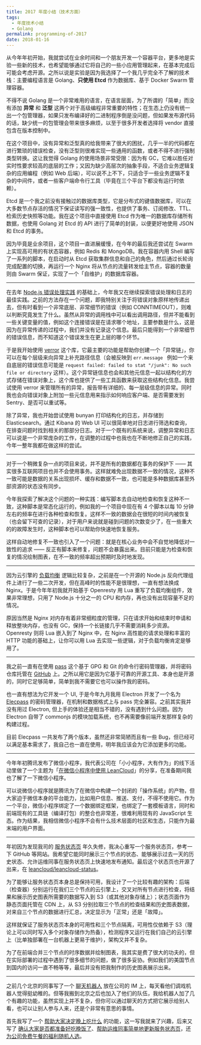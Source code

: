 ```yaml
---
title: 2017 年度小结（技术方面）
tags:
  - 年度技术小结
  - Golang
permalink: programming-of-2017
date: 2018-01-16
---
```


从今年年初开始，我就尝试在业余时间和一个朋友开发一个容器平台，更多地是实验一些新的技术，也希望能够通过它将自己的一些小应用管理起来，在基本完成后可能会考虑开源。之所以说是实验是因为我选择了一个我几乎完全不了解的技术栈：主要编程语言是 Golang、**只使用 Etcd** 作为数据库、基于 Docker Swarm 管理容器。

不得不说 Golang 是一个非常难用的语言，在语言层面，为了所谓的「简单」而没有添加 **异常** 和 **泛型** 这两个对于高级编程非常重要的特性；在生态上仍没有统一出一个包管理器，如果只发布编译好的二进制程序倒是没问题，但如果发布源代码的话，缺少统一的包管理会带来很多麻烦，以至于很多开发者选择将 vendor 直接包含在版本控制中。

在这个项目中，没有异常和泛型真的给我带来了很大的困扰，几乎一半的代码都在进行繁琐的错误检查，没有泛型则很难实现一些通用的函数，或者不得不进行强制类型转换。这让我觉得 Golang 的使用场景非常受限：因为有 GC，它难以胜任对实时性要求较高的底层的工作；又因为缺少高层次的抽象手段，不适合业务逻辑复杂的应用编程（例如 Web 后端），可以说不上不下，只适合于一些业务逻辑不复杂的中间件，或者一些客户端命令行工具（毕竟在三个平台下都没有运行时依赖）。

Etcd 是一个我之前没有接触过的数据库类型，它是分布式的键值数据库，可以在大多数节点存活的情况下保证读写的强一致性，也提供了事务、订阅修改、TTL、检索历史快照等功能。我在这个项目中直接使用 Etcd 作为唯一的数据库存储所有数据，也使用 Golang 对 Etcd 的 API 进行了简单的封装，以便更好地使用 JSON 和 Etcd 的事务。

因为毕竟是业余项目，这个项目一直进展缓慢，在今年的最后我还尝试在 Swarm 上实现高可用的有状态容器，例如 Redis 和 MongoDB。我在容器内用 Shell 编写了一系列的脚本，在启动时从 Etcd 获取集群信息和自己的角色，然后通过长轮询完成配置的切换，再运行一个 Nginx 将从节点的流量转发给主节点，容器的数量则由 Swarm 保证，实现了一个「自维护」的数据库容器。

- - - -

在去年 [Node.js 错误处理实践](https://jysperm.me/2016/10/nodejs-error-handling/) 的基础上，今年我又在继续探索错误处理和日志的最佳实践。之前的方法存在一个问题，即我特别关注于将错误对象原样地传递出去，但有时看到一个非常底层、非常细节的错误（例如 CONNTIMEOUT），则难以判断究竟发生了什么。虽然从异常的调用栈中可以看出调用路径，但并不能看到一些关键变量的值，例如这个连接错误是在请求哪个地址，主要参数是什么，这是因为在异常传递的过程中，我们并没有记录这个信息。最后只能得到一个非常细节的错误信息，而不知道这个错误发生在更上层的哪个环节。

于是我开始使用 [verror](https://github.com/joyent/node-verror) 这个库，它最主要的功能是帮助你创建一个「异常链」，你可以在每个层级来向异常上补充路径信息（会被反映到 `err.message ` 例如一个来自底层的错误信息可能是 `request failed: failed to stat "/junk": No such file or directory` 这样）。这个异常链信息也会和其他元信息一起以结构化的方式存储在错误对象上，这个库也提供了一些工具函数来获取这些结构化信息。我尝试使用 verror 来管理所有的异常，报告带有详细的、每一层级信息的异常。同时我也会向错误对象上附加一些元信息用来指示如何响应客户端、是否需要发到 Sentry、是否可以重试等。

除了异常，我也开始尝试使用 bunyan 打印结构化的日志，并存储到 Elasticsearch。通过 Kibana 的 Web UI 可以很简单地对日志进行筛选和查询，在排查问题时找到相关的那部分日志。对于一个既有的系统来说，调整异常和日志可以说是一个非常庞杂的工作，在调整的过程中也我也在不断地修正自己的实践，今年一整年我都在做这样的尝试。

- - - -

对于一个稍微复杂一点的项目来说，并不是所有的数据都在事务的保护下 —— 其实很多互联网项目也并不会使用事务。这样就难免出现数据不一致的情况，这种不一致可能是数据的关系出现损坏、缓存和数据不一致，也可能是多种数据库甚至外部资源的状态没有同步。

今年我探索了解决这个问题的一种实践：编写脚本去自动地检查和恢复这种不一致，这种脚本是常态化运行的，例如我的一个项目中现在有 4 个脚本以每 10 分钟左右的频率在进行各种检查和恢复。这样不一致的数据会在很短的时间内被恢复（也会留下可查的记录），对于用户来说就是碰到问题的次数变少了，在一些重大的的故障发生时，这种脚本也可以帮助你快速地恢复服务。

这样自动地修复不一致也引入了一个问题：就是在核心业务中会不自觉地降低对一致性的追求 —— 反正有脚本来修复，问题不会暴露出来。目前只能是为检查和恢复的情况绘制图表，在不一致的频率超出预期时及时地发现。

- - - -

因为云引擎的 [负载均衡](https://zhuanlan.zhihu.com/p/26251587) 逻辑比较复杂，之前是在一个开源的 Node.js 反向代理组件上进行了一些二次开发，但在高峰时的性能不是很理想，一直有想法换成 Nginx。于是今年年初我就开始基于 Openresty 用 Lua 重写了负载均衡组件，效果非常理想，只用了 Node.js 十分之一的 CPU 和内存，再也没有出现容量不足的情况。

原因当然是 Nginx 对内存有着非常细粒度的管理，只在请求开始和结束时申请和释放整块内存，也没有 GC，保持一个长链接几乎不需要消耗多少资源。Openresty 则将 Lua 嵌入到了 Nginx 中，在 Nginx 高性能的请求处理和丰富的 HTTP 功能的基础上，让你可以用 Lua 去实现一些逻辑，对于负载均衡肯定是够用了。

- - - -

我之前一直有在使用 [pass](http://www.passwordstore.org/) 这个基于 GPG 和 Git 的命令行密码管理器，并将密码仓库托管在 [GitHub](https://github.com/jysperm/passwords) 上。之所以用它是因为它基于可靠的开源工具、本身也是开源的，同时它足够简单，简单到我不需要它也可以操作我的密码。

也一直有想法为它开发一个 UI, 于是今年九月我用 Electron 开发了一个名为 [Elecpass](https://github.com/jysperm/elecpass) 的密码管理器，在机制和数据格式上与 pass 完全兼容。之前其实我并没有用过 Electron, 但上手的体验还是相当不错的，没有遇到什么问题。因为 Electron 自带了 commonjs 的模块加载系统，也不再需要像前端开发那样复杂的构建过程。

目前 Elecpass 一共发布了两个版本，虽然还非常简陋而且有一些 Bug，但已经可以满足基本需求了，我自己也一直在使用，明年我应该会为它添加更多的功能。

- - - -

今年年初腾讯发布了微信小程序，我代表公司在「小小程序，大有作为」的线下活动里做了一个主题为「[在微信小程序中使用 LeanCloud](https://github.com/jysperm/slides/blob/master/We%20App.pdf)」的分享，在准备期间我也了解了一下微信小程序。

可以说微信小程序就是腾讯为了在微信中构建一个封闭的「操作系统」的产物，但大家迫于微信本身的平台能力，比如用户信息、推送、支付，不得不使用它。作为一个平台，微信小程序绑定了一个数据绑定框架，也绑定了一套模板语言，同时和前端现有的工具链（编译打包）的整合也非常差，很难利用现有的 JavaScript 生态。作为结果，我相信微信小程序不会有什么技术层面的社区和生态，只能作为最末端的用户界面。

- - - -

年初因为发现我司的 [服务状态页](https://status.leancloud.cn) 年久失修，我决心重写一个服务状态页，参考一下 GitHub 等网站。我希望它能同时展示三个节点的状态、能够展示过去一天的历史状态、允许运维同事在服务状态页上快速地发布通知。最后这个状态页也开源了出来，在 [leancloud/leancloud-status](https://github.com/leancloud/leancloud-status)。

为了能够让服务状态页本身总是保持可用，我设计了一个比较有趣的架构：后端（检查器）分别运行在我们三个节点的云引擎上，交叉对所有节点进行检查，将结果和展示历史图表所需要的数据写入到 S3（或其他对象存储上）；状态页面作为静态页面托管在 CDN 上，从 S3 分别拉取三个节点的检查结果和历史图表数据，对来自三个节点的数据进行汇总，决定显示为「正常」还是「故障」。

这样就保证了服务状态页本身的可用性和三个节点隔离，可用性仅依赖于 S3（理论上可以同时写入多个对象存储作为热备），检测程序又运行在我们自己的云引擎上（比单独部署在一台机器上更易于维护），架构又并不复杂。

为了在前端合并三个节点的时序数据并绘制图表，我其实是费了很大的功夫的，但在实际部署的过程中遇到了很多细节的问题，做了很多妥协。例如我们的美国节点到国内的访问一直不畅等等，最后并没有把我制作的历史图表展示出来。

- - - -

之前几个北京的同事写了一个 [聊天机器人](https://github.com/leancloud/obama) 放在公司的 IM 上，每天看他们调戏机器人觉得挺幼稚的。但等我搬到北京之后也加入了他们的队伍，我给机器人加了几个有趣的功能，虽然实现上并不复杂，但你可以通过聊天的方式把它展示给别人看，也可以让别人参与人来，还是个非常有意思的事情。

首先我写了一个 [帮助大家决定晚上吃什么](https://zhuanlan.zhihu.com/p/27183277) 的功能，这一写我就来了兴趣，后来又写了 [确认大家是否都准备好吃晚饭了](https://github.com/leancloud/obama/blob/master/scripts/are-you-ready.js)、[帮助运维同事简单地更新服务状态页](https://github.com/leancloud/obama/blob/master/scripts/status.js)，还 [为公司免费午餐的福利随机人选](https://github.com/leancloud/obama/blob/master/scripts/lunch.js)。
